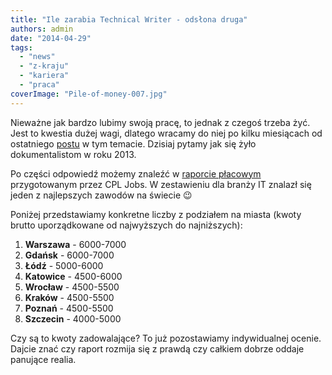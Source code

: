 ```yaml
---
title: "Ile zarabia Technical Writer - odsłona druga"
authors: admin
date: "2014-04-29"
tags:
  - "news"
  - "z-kraju"
  - "kariera"
  - "praca"
coverImage: "Pile-of-money-007.jpg"
---
```


Nieważne jak bardzo lubimy swoją pracę, to jednak z czegoś trzeba żyć. Jest to
kwestia dużej wagi, dlatego wracamy do niej po kilku miesiącach od ostatniego
[postu](http://techwriter.pl/ile-zarabia-technical-writer/ "Ile zarabia technical writer?")
w tym temacie. Dzisiaj pytamy jak się żyło dokumentalistom w roku 2013.

Po części odpowiedź możemy znaleźć w
[raporcie płacowym](https://www.google.pl/url?sa=t&source=web&rct=j&ei=g4lZU92SDKGB4gT7-IGQAQ&url=http://cpljobs.pl/Documents/CPL%2520Jobs%2520-%2520Raport%2520P%25C5%2582acowy%25202014%2520-%2520Podsumowanie%25202013.pdf&cd=1&ved=0CCYQFjAA&usg=AFQjCNEWD09fLWCV4vXW2CNkwmmGC4WdNQ)
przygotowanym przez CPL Jobs. W zestawieniu dla branży IT znalazł się jeden z
najlepszych zawodów na świecie 😉

Poniżej przedstawiamy konkretne liczby z podziałem na miasta (kwoty brutto
uporządkowane od najwyższych do najniższych):

1. **Warszawa** - 6000-7000
2. **Gdańsk** - 6000-7000
3. **Łódź** - 5000-6000
4. **Katowice** - 4500-6000
5. **Wrocław** - 4500-5500
6. **Kraków** - 4500-5500
7. **Poznań** - 4500-5500
8. **Szczecin** - 4000-5000

Czy są to kwoty zadowalające? To już pozostawiamy indywidualnej ocenie. Dajcie
znać czy raport rozmija się z prawdą czy całkiem dobrze oddaje panujące realia.
